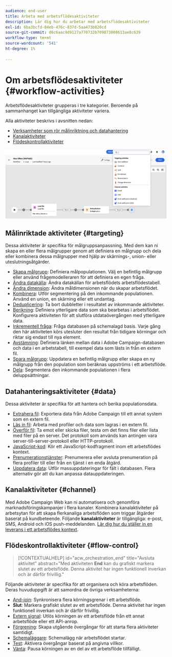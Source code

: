 ```yaml
---
audience: end-user
title: Arbeta med arbetsflödesaktiviteter
description: Lär dig hur du arbetar med arbetsflödesaktiviteter
exl-id: 6ba3bcfd-84eb-476c-837d-5aa473b820cd
source-git-commit: d6c6aac9d9127a770732b709873008613ae8c639
workflow-type: tm+mt
source-wordcount: '541'
ht-degree: 1%

---
```


# Om arbetsflödesaktiviteter {#workflow-activities}

Arbetsflödesaktiviteter grupperas i tre kategorier. Beroende på sammanhanget kan tillgängliga aktiviteter variera.

Alla aktiviteter beskrivs i avsnitten nedan:

* [Verksamheter som rör målinriktning och datahantering](#targeting)
* [Kanalaktiviteter](#channel)
* [Flödeskontrollaktiviteter](#flow-control)

![Översikt över arbetsflödesaktiviteter](../assets/workflow-activities.png)

## Målinriktade aktiviteter {#targeting}

Dessa aktiviteter är specifika för målgruppsanpassning. Med dem kan ni skapa en eller flera målgrupper genom att definiera en målgrupp och dela eller kombinera dessa målgrupper med hjälp av skärnings-, union- eller uteslutningsåtgärder.

* [Skapa målgrupp](build-audience.md): Definiera målpopulationen. Välj en befintlig målgrupp eller använd frågemodelleraren för att definiera en egen fråga.
* [Ändra datakälla](change-data-source.md): Ändra datakällan för arbetsflödets arbetsflödestabell.
* [Ändra dimension](change-dimension.md): Ändra måldimensionen när du skapar arbetsflödet.
* [Kombinera](combine.md): Utför segmentering på den inkommande populationen. Använd en union, en skärning eller ett undantag.
* [Deduplicering](deduplication.md): Ta bort dubbletter i resultatet av inkommande aktiviteter.
* [Berikning](enrichment.md): Definiera ytterligare data som ska bearbetas i arbetsflödet. Konfigurera aktiviteten för att slutföra utdataövergången med ytterligare data.
* [Inkrementell fråga](incremental-query.md): Fråga databasen på schemalagd basis. Varje gång den här aktiviteten körs utesluter den resultat från tidigare körningar och riktar sig endast till nya element.
* [Avstämning](reconciliation.md): Definiera länken mellan data i Adobe Campaign-databasen och data i en arbetstabell, till exempel data som lästs in från en extern fil.
* [Spara målgrupp](save-audience.md): Uppdatera en befintlig målgrupp eller skapa en ny målgrupp från den population som beräknas uppströms i ett arbetsflöde.
* [Dela](split.md): Segmentera den inkommande populationen i flera deluppsättningar.

## Datahanteringsaktiviteter {#data}

Dessa aktiviteter är specifika för att hantera och berika populationsdata.

* [Extrahera fil](extract-file.md): Exportera data från Adobe Campaign till ett annat system som en extern fil.
* [Läs in fil](load-file.md): Arbeta med profiler och data som lagras i en extern fil.
* [Överför fil](transfer-file.md): Ta emot eller skicka filer, testa om det finns filer eller lista med filer på en server. Det protokoll som används kan antingen vara server-till-server-protokoll eller HTTP-protokoll.
* [JavaScript-kod](javascript-code.md): Kör ett JavaScript-kodfragment inom ett arbetsflödes kontext.
* [Prenumerationstjänster](subscription-services.md): Prenumerera eller avsluta prenumeration på flera profiler till eller från en tjänst i en enda åtgärd.
* [Uppdatera data](update-data.md): Utför massuppdateringar för fält i databasen. Flera alternativ gör att du kan anpassa datauppdateringen.

## Kanalaktiviteter {#channel}

Med Adobe Campaign Web kan ni automatisera och genomföra marknadsföringskampanjer i flera kanaler. Kombinera kanalaktiviteter på arbetsytan för att skapa flerkanaliga arbetsflöden som triggar åtgärder baserat på kundbeteende. Följande **kanalaktiviteter** är tillgängliga: e-post, SMS, Android och iOS push-meddelanden. [Lär dig hur du ställer in en leverans i ett arbetsflödes kontext](channels.md).

## Flödeskontrollaktiviteter {#flow-control}

>[!CONTEXTUALHELP]
>id="acw_orchestration_end"
>title="Avsluta aktivitet"
>abstract="Med aktiviteten **End** kan du grafiskt markera slutet av ett arbetsflöde. Denna aktivitet har ingen funktionell inverkan och är därför frivillig."

Följande aktiviteter är specifika för att organisera och köra arbetsflöden. Deras huvuduppgift är att samordna de övriga verksamheterna:

* [And-join](and-join.md): Synkronisera flera körningsgrenar i ett arbetsflöde.
* **Slut**: Markera grafiskt slutet av ett arbetsflöde. Denna aktivitet har ingen funktionell inverkan och är därför frivillig.
* [Extern signal](external-signal.md): Utlös körningen av ett arbetsflöde från ett annat arbetsflöde eller ett API-anrop.
* [Förgrening](fork.md): Skapa utgående övergångar för att starta flera aktiviteter samtidigt.
* [Schemaläggare](scheduler.md): Schemalägg när arbetsflödet startar.
* [Test](test.md): Aktivera övergångar baserat på angivna villkor.
* [Vänta](wait.md): Pausa körningen av en del av ett arbetsflöde tillfälligt.